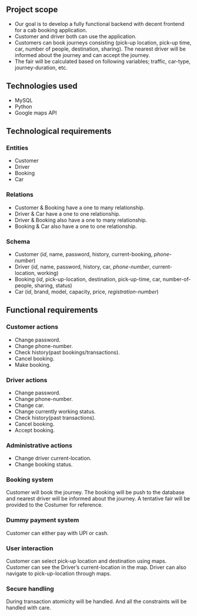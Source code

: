 ## Project scope
- Our goal is to develop a fully functional backend with decent frontend for a cab booking application.
- Customer and driver both can use the application.
- Customers can book journeys consisting (pick-up location, pick-up time, car, number of people, destination, sharing). The nearest driver will be informed about the journey and can accept the journey.
- The fair will be calculated based on following variables; traffic, car-type, journey-duration, etc.

## Technologies used
- MySQL
- Python
- Google maps API

## Technological requirements

### Entities
- Customer
- Driver
- Booking
- Car

### Relations
- Customer & Booking have a one to many relationship.
- Driver & Car have a one to one relationship.
- Driver & Booking also have a one to many relationship.
- Booking & Car also have a one to one relationship.

### Schema
- Customer (*id*, name, password, history, current-booking, *phone-number*)
- Driver (*id*, name, password, history, car, *phone-number*, current-location, working)
- Booking (*id*, pick-up-location, destination, pick-up-time, car, number-of-people, sharing, status)
- Car (*id*, brand, model, capacity, price, *registration-number*)

## Functional requirements

### Customer actions
- Change password.
- Change phone-number.
- Check history(past bookings/transactions).
- Cancel booking.
- Make booking.

### Driver actions
- Change password.
- Change phone-number.
- Change car.
- Change currently working status.
- Check history(past transactions).
- Cancel booking.
- Accept booking.

### Administrative actions
- Change driver current-location.
- Change booking status.

### Booking system
Customer will book the journey. The booking will be push to the database and nearest driver will be informed about the journey. A tentative fair will be provided to the Costumer for reference.

### Dummy payment system
Customer can either pay with UPI or cash. 

### User interaction
Customer can select pick-up location and destination using maps. Customer can see the Driver’s current-location in the map. Driver can also navigate to pick-up-location through maps.

### Secure handling
During transaction atomicity will be handled. And all the constraints will be handled with care.